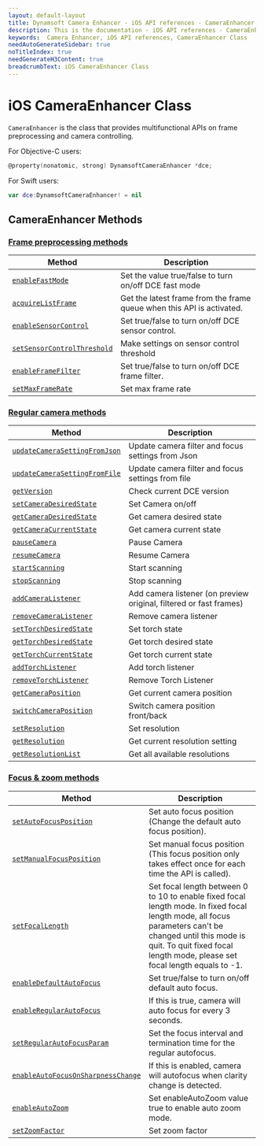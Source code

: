 ```yaml
---
layout: default-layout
title: Dynamsoft Camera Enhancer - iOS API references - CameraEnhancer Class
description: This is the documentation - iOS API references - CameraEnhancer Class page of Dynamsoft Camera Enhancer.
keywords:  Camera Enhancer, iOS API references, CameraEnhancer Class
needAutoGenerateSidebar: true
noTitleIndex: true
needGenerateH3Content: true
breadcrumbText: iOS CameraEnhancer Class
---
```


# iOS CameraEnhancer Class

`CameraEnhancer` is the class that provides multifunctional APIs on frame preprocessing and camera controlling.

For Objective-C users:

```objectivec
@property(nonatomic, strong) DynamsoftCameraEnhancer *dce;
```

For Swift users:

```swift
var dce:DynamsoftCameraEnhancer! = nil
```

## CameraEnhancer Methods

### [Frame preprocessing methods]({{site.ios-cameraenhancer}}preprocess.html)

| Method | Description |
|-----------------|---------------|
| [`enableFastMode`]({{site.ios-cameraenhancer}}preprocess.html#enablefastmode) | Set the value true/false to turn on/off DCE fast mode |
| [`acquireListFrame`]({{site.ios-cameraenhancer}}preprocess.html#acquirelistframe) | Get the latest frame from the frame queue when this API is activated. |
| [`enableSensorControl`]({{site.ios-cameraenhancer}}preprocess.html#enablesensorcontrol) | Set true/false to turn on/off DCE sensor control. |
|[`setSensorControlThreshold`]({{site.ios-cameraenhancer}}preprocess.html#setsensorcontrolthreshold)| Make settings on sensor control threshold |
| [`enableFrameFilter`]({{site.ios-cameraenhancer}}preprocess.html#enableframefilter) | Set true/false to turn on/off DCE frame filter. |
| [`setMaxFrameRate`]({{site.ios-cameraenhancer}}preprocess.html#setmaxframerate) | Set max frame rate |

### [Regular camera methods]({{site.ios-cameraenhancer}}camera.html)

| Method | Description |
|-----------------|---------------|
| [`updateCameraSettingFromJson`]({{site.ios-cameraenhancer}}camera.html#updatecamerasettingfromjson) | Update camera filter and focus settings from Json |
| [`updateCameraSettingFromFile`]({{site.ios-cameraenhancer}}camera.html#updatecamerasettingfromfile) | Update camera filter and focus settings from file |
| [`getVersion`]({{site.ios-cameraenhancer}}camera.html#getversion) | Check current DCE version |
| [`setCameraDesiredState`]({{site.ios-cameraenhancer}}camera.html#camera-state) | Set Camera on/off |
| [`getCameraDesiredState`]({{site.ios-cameraenhancer}}camera.html#camera-state) | Get camera desired state |
| [`getCameraCurrentState`]({{site.ios-cameraenhancer}}camera.html#camera-state) | Get camera current state |
| [`pauseCamera`]({{site.ios-cameraenhancer}}camera.html#pausecamera-and-resumecamera) | Pause Camera |
| [`resumeCamera`]({{site.ios-cameraenhancer}}camera.html#pausecamera-and-resumecamera) | Resume Camera |
| [`startScanning`]({{site.ios-cameraenhancer}}camera.html#stopscanning-and-startscanning) | Start scanning |
| [`stopScanning`]({{site.ios-cameraenhancer}}camera.html#stopscanning-and-startscanning) | Stop scanning |
| [`addCameraListener`]({{site.ios-cameraenhancer}}camera.html#addcameralistener) | Add camera listener (on preview original, filtered or fast frames) |
| [`removeCameraListener`]({{site.ios-cameraenhancer}}camera.html#addcameralistener) | Remove camera listener |
| [`setTorchDesiredState`]({{site.ios-cameraenhancer}}camera.html#torch-state) | Set torch state |
| [`getTorchDesiredState`]({{site.ios-cameraenhancer}}camera.html#torch-state) | Get torch desired state |
| [`getTorchCurrentState`]({{site.ios-cameraenhancer}}camera.html#torch-state) | Get torch current state |
| [`addTorchListener`]({{site.ios-cameraenhancer}}camera.html#addtorchlistener) | Add torch listener |
| [`removeTorchListener`]({{site.ios-cameraenhancer}}camera.html#addtorchlistener) | Remove Torch Listener |
| [`getCameraPosition`]({{site.ios-cameraenhancer}}camera.html#camera-position) | Get current camera position |
| [`switchCameraPosition`]({{site.ios-cameraenhancer}}camera.html#camera-position) | Switch camera position front/back |
| [`setResolution`]({{site.ios-cameraenhancer}}camera.html#resolution-settings) | Set resolution |
| [`getResolution`]({{site.ios-cameraenhancer}}camera.html#resolution-settings) | Get current resolution setting |
| [`getResolutionList`]({{site.ios-cameraenhancer}}camera.html#resolution-settings) | Get all available resolutions |

### [Focus & zoom methods]({{site.ios-cameraenhancer}}zoom-focus.html)

| Method | Description |
|-----------------|---------------|
| [`setAutoFocusPosition`]({{site.ios-cameraenhancer}}zoom-focus.html#setautofocusposition) | Set auto focus position (Change the default auto focus position). |
| [`setManualFocusPosition`]({{site.ios-cameraenhancer}}zoom-focus.html#setmanualfocusposition) | Set manual focus position (This focus position only takes effect once for each time the API is called). |
| [`setFocalLength`]({{site.ios-cameraenhancer}}zoom-focus.html#setfocallength) | Set focal length between 0 to 10 to enable fixed focal length mode. In fixed focal length mode, all focus parameters can't be changed until this mode is quit. To quit fixed focal length mode, please set focal length equals to -1. |
| [`enableDefaultAutoFocus`]({{site.ios-cameraenhancer}}zoom-focus.html#enabledefaultautofocus) | Set true/false to turn on/off default auto focus. |
| [`enableRegularAutoFocus`]({{site.ios-cameraenhancer}}zoom-focus.html#enableregularautofocus) | If this is true, camera will auto focus for every 3 seconds. |
| [`setRegularAutoFocusParam`]({{site.ios-cameraenhancer}}zoom-focus.html#setregularautofocusparam) | Set the focus interval and termination time for the regular autofocus. |
| [`enableAutoFocusOnSharpnessChange`]({{site.ios-cameraenhancer}}zoom-focus.html#enableautofocusonsharpnesschange) | If this is enabled, camera will autofocus when clarity change is detected. |
| [`enableAutoZoom`]({{site.ios-cameraenhancer}}zoom-focus.html#enableautozoom) | Set enableAutoZoom value true to enable auto zoom mode. |
| [`setZoomFactor`]({{site.ios-cameraenhancer}}zoom-focus.html#setzoomfactor) | Set zoom factor |
